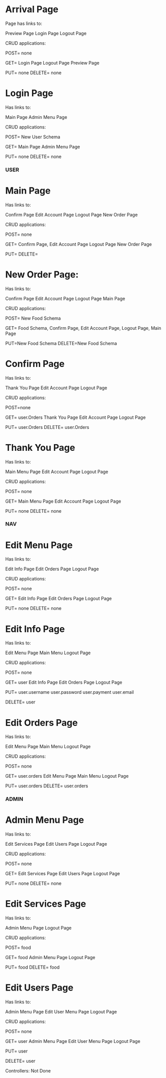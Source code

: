 


# Arrival Page

Page has links to:

Preview Page
Login Page
Logout Page


CRUD applications:

POST= none

GET=    Login Page
        Logout Page
        Preview Page

PUT= none
DELETE= none



# Login Page

Has links to:

Main Page
Admin Menu Page


CRUD applications:

POST= New User Schema

GET=    Main Page
        Admin Menu Page

PUT= none
DELETE= none


### USER ###


# Main Page

Has links to:

Confirm Page
Edit Account Page
Logout Page
New Order Page


CRUD applications:

POST= none

GET=    Confirm Page,
        Edit Account Page
        Logout Page
        New Order Page

PUT=
DELETE=

# New Order Page:

Has links to:

Confirm Page
Edit Account Page
Logout Page
Main Page


CRUD applications:

POST= New Food Schema

GET=    Food Schema,
        Confirm Page,
        Edit Account Page,
        Logout Page,
        Main Page

PUT=New Food Schema
DELETE=New Food Schema

# Confirm Page

Has links to:

Thank You Page
Edit Account Page
Logout Page


CRUD applications:

POST=none

GET=    user.Orders
        Thank You Page
        Edit Account Page
        Logout Page

PUT=    user.Orders
DELETE= user.Orders

# Thank You Page

Has links to:

Main Menu Page
Edit Account Page
Logout Page


CRUD applications:

POST= none

GET=    Main Menu Page
        Edit Account Page
        Logout Page

PUT= none
DELETE= none

### NAV ###


# Edit Menu Page

Has links to:

Edit Info Page
Edit Orders Page
Logout Page


CRUD applications:

POST= none

GET=    Edit Info Page
        Edit Orders Page
        Logout Page

PUT= none
DELETE= none

# Edit Info Page

Has links to:

Edit Menu Page
Main Menu
Logout Page


CRUD applications:

POST= none

GET=    user
        Edit Info Page
        Edit Orders Page
        Logout Page

PUT=    user.username
        user.password
        user.payment
        user.email

DELETE= user

# Edit Orders Page


Has links to:

Edit Menu Page
Main Menu
Logout Page


CRUD applications:

POST= none

GET=    user.orders
        Edit Menu Page
        Main Menu
        Logout Page

PUT= user.orders
DELETE= user.orders

### ADMIN ###


# Admin Menu Page

Has links to:

Edit Services Page
Edit Users Page
Logout Page


CRUD applications:

POST= none

GET=    Edit Services Page
        Edit Users Page
        Logout Page

PUT= none
DELETE= none

# Edit Services Page

Has links to:

Admin Menu Page
Logout Page


CRUD applications:

POST= food

GET=    food
        Admin Menu Page
        Logout Page

PUT= food
DELETE= food

# Edit Users Page

Has links to: 

Admin Menu Page
Edit User Menu Page
Logout Page


CRUD applications:

POST= none

GET=    user
        Admin Menu Page
        Edit User Menu Page
        Logout Page

PUT= user

DELETE= user


Controllers: Not Done